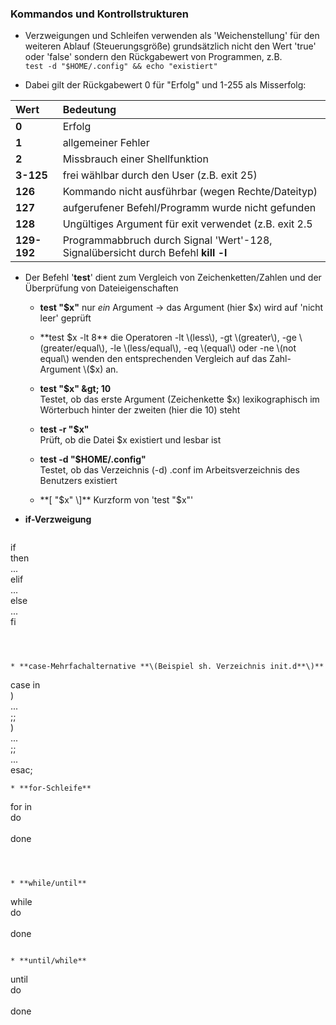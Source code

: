 ### Kommandos und Kontrollstrukturen

* Verzweigungen und Schleifen verwenden als 'Weichenstellung' für den weiteren Ablauf \(Steuerungsgröße\) grundsätzlich nicht den Wert 'true' oder 'false' sondern den Rückgabewert von Programmen, z.B.  
  `test -d "$HOME/.config" && echo "existiert"`

* Dabei gilt der Rückgabewert 0 für "Erfolg" und 1-255 als Misserfolg:

| Wert | Bedeutung |
| :--- | :--- |
| **0** | Erfolg |
| **1** | allgemeiner Fehler |
| **2** | Missbrauch einer Shellfunktion |
| **3-125** | frei wählbar durch den User \(z.B. exit 25\) |
| **126** | Kommando nicht ausführbar \(wegen Rechte/Dateityp\) |
| **127** | aufgerufener Befehl/Programm wurde nicht gefunden |
| **128** | Ungültiges Argument für exit verwendet \(z.B. exit 2.5 |
| **129-192** | Programmabbruch durch Signal 'Wert'-128, Signalübersicht durch Befehl **kill -l** |

* Der Befehl '**test**' dient zum Vergleich von Zeichenketten/Zahlen und der Überprüfung von Dateieigenschaften

  * **test "$x"**
    nur _ein_ Argument → das Argument \(hier $x\) wird auf 'nicht leer' geprüft
  * **test $x -lt 8**  
    die Operatoren -lt \(less\), -gt \(greater\), -ge \(greater/equal\), -le \(less/equal\), -eq \(equal\) oder -ne \(not equal\) wenden den entsprechenden Vergleich auf  das Zahl-Argument \($x\) an.

  * **test "$x" \&gt; 10**  
    Testet, ob das erste Argument \(Zeichenkette $x\) lexikographisch im Wörterbuch hinter der zweiten \(hier die 10\) steht

  * **test -r "$x"**  
    Prüft, ob die Datei $x existiert und lesbar ist

  * **test -d "$HOME/.config"**  
    Testet, ob das Verzeichnis \(-d\) .conf im Arbeitsverzeichnis des Benutzers existiert

  * **\[ "$x" \]**  
    Kurzform von 'test "$x"'

* **if-Verzweigung**  
  ```
if <condition>  
  then  
     ...  
  elif <condition>  
     ...  
  else  
     ...  
  fi
```



* **case-Mehrfachalternative **\(Beispiel sh. Verzeichnis init.d**\)**  
  ```
case <command> in  
     <pattern1>)  
        ...  
        ;;  
     <pattern2>)  
        ...  
        ;;  
     ...  
  esac;
```
* **for-Schleife**  
  ```
for <variable> in <Liste>  
  do  
     <command>  
  done
```



* **while/until**  
  ```
   while <condition>  
  do  
     <command>  
  done
  ```

* **until/while**  
  ```
  until <condition>  
  do  
     <command>  
  done
  ```






